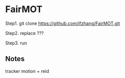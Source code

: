 # FairMOT

Step1.  git clone https://github.com/ifzhang/FairMOT.git


Step2. replace ???


Step3. run


## Notes
tracker motion + reid
